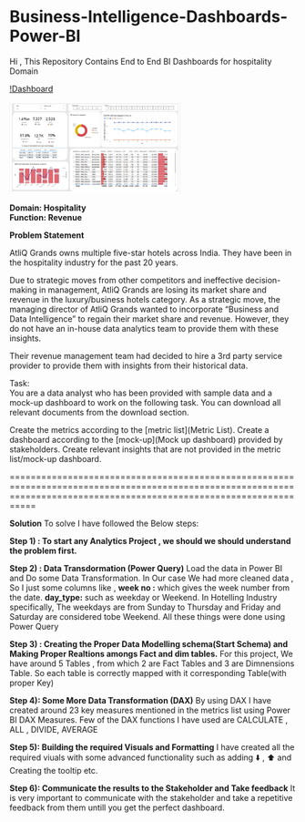 # Business-Intelligence-Dashboards-Power-BI

Hi , This Repository Contains End to End BI Dashboards for hospitality Domain 

[!Dashboard](https://github.com/Krishna-Narwade/Business-Intelligence-Dashboards---Power-BI/blob/main/Required%20Files/BI%20dashboard%20Screenshot.png)

<img
  src="https://github.com/Krishna-Narwade/Business-Intelligence-Dashboards---Power-BI/blob/main/Required%20Files/BI%20dashboard%20Screenshot.png"
  alt="Alt text"
  title="Optional title"
  style="display: inline-block; margin: 0 auto; max-width: 300px">


**Domain:  Hospitality**                                                        
**Function: Revenue**

**Problem Statement**

AtliQ Grands owns multiple five-star hotels across India. They have been in the hospitality industry for the past 20 years.

Due to strategic moves from other competitors and ineffective decision-making in management, AtliQ Grands are losing its market share and revenue in the luxury/business hotels category. As a strategic move, the managing director of AtliQ Grands wanted to incorporate “Business and Data Intelligence” to regain their market share and revenue. However, they do not have an in-house data analytics team to provide them with these insights.

Their revenue management team had decided to hire a 3rd party service provider to provide them with insights from their historical data.

Task:  
You are a data analyst who has been provided with sample data and a mock-up dashboard to work on the following task. You can download all relevant documents from the download section.

Create the metrics according to the [metric list](Metric List).
Create a dashboard according to the [mock-up](Mock up dashboard) provided by stakeholders.
Create relevant insights that are not provided in the metric list/mock-up dashboard.

=======================================================================================================================================================================

**Solution**
To solve I have followed the Below steps: 

**Step 1) :   To start any Analytics Project , we should we should understand the problem first.**

**Step 2) :   Data Transdormation (Power Query)**
              Load the data in Power BI and Do some Data Transformation. 
              In Our case We had more cleaned data , So I just some columns like , **week no :** which gives the week number from the date. **day_type:** such as
              weekday or Weekend. In Hotelling Industry specifically, The weekdays are from Sunday to Thursday and Friday and Saturday are considered tobe Weekend. 
              All these things were done using Power Query
              
**Step 3) :   Creating the Proper Data Modelling schema(Start Schema) and Making Proper Realtions amongs Fact and dim tables.** 
              For this project, We have around 5 Tables , from which 2 are Fact Tables and 3 are Dimnensions Table.
              So each table is correctly mapped with it corresponding Table(with proper Key)
             
     
**Step 4):    Some More Data Transformation (DAX)**
              By using DAX I have created around 23 key measures mentioned in the metrics list using Power BI DAX Measures.
              Few of the DAX functions I have used are CALCULATE , ALL , DIVIDE, AVERAGE
 
**Step 5):    Building the required Visuals and Formatting**
              I have created all the required viuals with some advanced functionality such as adding :arrow_down: , :arrow_up: and Creating the tooltip etc.
             
**Step 6):    Communicate the results to the Stakeholder and Take feedback**
              It is very important to communicate with the stakeholder and take a repetitive feedback from them untill you get the perfect dashboard.
              
              
              
       
             

             




